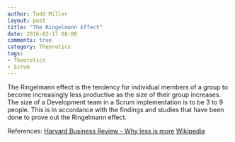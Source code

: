```yaml
---
author: Todd Miller 
layout: post
title: "The Ringelmann Effect"
date: 2016-02-17 08:00
comments: true
category: Theoretics
tags:
- Theoretics
- Scrum
---
```


The Ringelmann effect is the tendency for individual members of a group to become increasingly less productive as the size of their group increases. The size of a Development team in a Scrum implementation is to be 3 to 9 people. This is in accordance with the findings and studies that have been done to prove out the Ringelmann effect.

References:
[Harvard Business Review - Why less is more](https://hbr.org/2012/08/why-less-is-more-in-teams/)
[Wikipedia](https://en.wikipedia.org/wiki/Ringelmann_effect)


